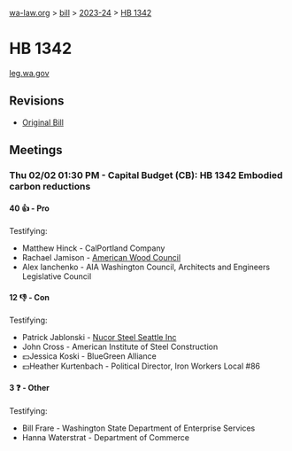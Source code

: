 [wa-law.org](/) > [bill](/bill/) > [2023-24](/bill/2023-24/) > [HB 1342](/bill/2023-24/hb/1342/)

# HB 1342
[leg.wa.gov](https://app.leg.wa.gov/billsummary?BillNumber=1342&Year=2023&Initiative=false)

## Revisions
* [Original Bill](1/)

## Meetings
### Thu 02/02 01:30 PM - Capital Budget (CB): HB 1342 Embodied carbon reductions
#### 40 👍 - Pro
Testifying:
* Matthew Hinck - CalPortland Company
* Rachael Jamison - [American Wood Council](/org/american_wood_council/)
* Alex Ianchenko - AIA Washington Council, Architects and Engineers Legislative Council

#### 12 👎 - Con
Testifying:
* Patrick Jablonski - [Nucor Steel Seattle Inc](/org/nucor_steel_seattle_inc/)
* John Cross - American Institute of Steel Construction
* 💵Jessica Koski - BlueGreen Alliance
* 💵Heather Kurtenbach - Political Director, Iron Workers Local #86

#### 3 ❓ - Other
Testifying:
* Bill Frare - Washington State Department of Enterprise Services
* Hanna  Waterstrat - Department of Commerce
